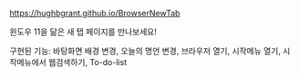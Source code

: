 https://hughbgrant.github.io/BrowserNewTab

윈도우 11을 닮은 새 탭 페이지를 만나보세요!

구현된 기능:
바탕화면 배경 변경,
오늘의 명언 변경,
브라우저 열기,
시작메뉴 열기,
시작메뉴에서 웹검색하기,
To-do-list
